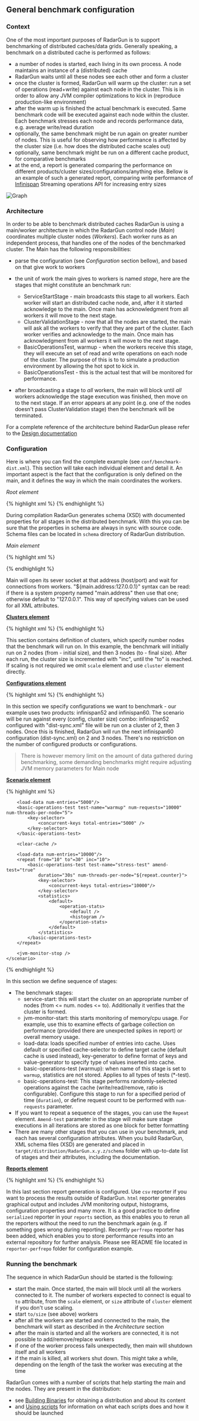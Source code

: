 ---
---

General benchmark configuration
-------------------------------

### Context

One of the most important purposes of RadarGun is to support benchmarking of distributed caches/data grids.  Generally speaking, a benchmark on a distributed cache is performed as follows:

* a number of nodes is started, each living in its own process. A node maintains an instance of a (distributed) cache
* RadarGun waits until all these nodes see each other and form a cluster
* once the cluster is formed, RadarGun will warm up the cluster: run a set of operations (read+write) against each node in the cluster. This is in order to allow any JVM compiler optimizations to kick in (reproduce production-like environment)
* after the warm up is finished the actual benchmark is executed. Same benchmark code will be executed against each node within the cluster. Each benchmark stresses each node and records performance data, e.g. average write/read duration
* optionally, the same benchmark might be run again on greater number of nodes. This is useful for observing how performance is affected by the cluster size (i.e. how does the distributed cache scales out)
* optionally, same benchmark might be run on a different cache product, for comparative benchmarks
* at the end, a report is generated comparing the performance on different products/cluster sizes/configurations/anything else. Bellow is an example of such a generated report, comparing write performance of [Infinispan](http://www.jboss.org/infinispan) Streaming operations API for increasing entry sizes

![Graph]({{page.path_to_root}}/images/Streaming_Operations_test_StreamingOperations.Put_mean_dev.png)

### Architecture

In order to be able to benchmark distributed caches RadarGun is using a main/worker architecture in which the RadarGun control node (*Main*) coordinates multiple cluster nodes (*Workers*). Each worker runs as an independent process, that handles one of the nodes of the benchmarked cluster. The Main has the following responsibilities:

* parse the configuration (see *Configuration* section bellow), and based on that give work to workers
* the unit of work the main gives to workers is named *stage*, here are the stages that might constitute an benchmark run:

    * ServiceStartStage - main broadcasts this stage to all workers. Each worker will start an distributed cache node, and, after it it started acknowledge to the main. Once main has acknowledgment from all workers it will move to the next stage.
    * ClusterValidationStage - now that all the nodes are started, the main will ask all the workers to verify that they are part of the cluster. Each worker verifies and acknowledge to the main. Once main has acknowledgment from all workers it will move to the next stage.
    * BasicOperationsTest, warmup - when the workers receive this stage, they will execute an set of read and write operations on each node of the cluster. The purpose of this is to to simulate a production environment by allowing the hot spot to kick in.
    * BasicOperationsTest - this is the actual test that will be monitored for performance. 
               
* after broadcasting a stage to *all* workers, the main will block until *all* workers acknowledge the stage execution was finished, then move on to the next stage. If an error appears at any point (e.g. one of the nodes doesn't pass ClusterValidation stage) then the benchmark will be terminated.

For a complete reference of the architecture behind RadarGun please refer to the [Design documentation]({{page.path_to_root}}architecture/design_documentation.html)

### Configuration

Here is where you can find the complete example (see `conf/benchmark-dist.xml`). This section will take each individual element and detail it. An important aspect is the fact that the configuration is only defined on the main, and it defines the way in which the main coordinates the workers.

*Root element*

{% highlight xml %}
    <benchmark xmlns="urn:radargun:benchmark:3.0">
{% endhighlight %}

During compilation RadarGun generates schema (XSD) with documented properties for all stages in the distributed benchmark. With this you can be sure that the properties in schema are always in sync with source code. Schema files can be located in `schema` directory of RadarGun distribution.

*Main element*

{% highlight xml %}
    <main bindAddress="${main.address:127.0.0.1}" port="${main.port:2103}"/>
{% endhighlight %}

Main will open its sever socket at that address (host/port) and wait for connections from workers. "${main.address:127.0.0.1}" syntax can be read: if there is a system property named "main.address" then use that one; otherwise default to "127.0.0.1". This way of specifying values can be used for all XML attributes.

[**Clusters element**](./clusters.html)

{% highlight xml %}
    <clusters>
        <scale from="2" to="3" inc="1">
            <cluster />
        </scale>
    </clusters>
{% endhighlight %}

This section contains definition of clusters, which specify number nodes that the benchmark will run on. In this example, the benchmark will initially run on 2 nodes (from - initial size), and then 3 nodes (to - final size). After each run, the cluster size is incremented with "inc", until the "to" is reached. If scaling is not required we omit `scale` element and use `cluster` element directly.

[**Configurations element**](./configurations.html)

{% highlight xml %}
    <configurations>
        <config name="Infinispan 5.2 - distributed">
            <setup plugin="infinispan52">
                <embedded xmlns="urn:radargun:plugins:infinispan52:2.2" file="dist-sync.xml"/>
            </setup>
        </config>
        <config name="Infinispan 6.0 - distributed">
            <setup plugin="infinispan60">
                <embedded xmlns="urn:radargun:plugins:infinispan60:2.2" file="dist-sync.xml"/>
            </setup>
        </config>
    </configurations>
{% endhighlight %}

In this section we specify configurations we want to benchmark - our example uses two products: infinispan52 and infinispan60. The scenario will be run against every (config, cluster size) combo: infinispan52 configured with "dist-sync.xml" file will be run on a cluster of 2, then 3 nodes. Once this is finished, RadarGun will run the next infinispan60 configuration (dist-sync.xml) on 2 and 3 nodes. There's no restriction on the number of configured products or configurations.

> There is however memory limit on the amount of data gathered during benchmarking, some demanding benchmarks might require adjusting JVM memory parameters for Main node  

[**Scenario element**](./scenario.html)

{% highlight xml %}
    <scenario>
        <service-start />
        <jvm-monitor-start />

        <load-data num-entries="5000"/>
        <basic-operations-test test-name="warmup" num-requests="10000" num-threads-per-node="5">
            <key-selector>
                <concurrent-keys total-entries="5000" />
            </key-selector>
        </basic-operations-test>

        <clear-cache />

        <load-data num-entries="10000"/>
        <repeat from="10" to"=30" inc="10">
            <basic-operations-test test-name="stress-test" amend-test="true"
                duration="30s" num-threads-per-node="${repeat.counter}">
                <key-selector>
                    <concurrent-keys total-entries="10000"/>
                </key-selector>
                <statistics>
                    <default>
                        <operation-stats>
                            <default />
                            <histogram />
                        </operation-stats>
                    </default>
                </statistics>
            </basic-operations-test>
        </repeat>

        <jvm-monitor-stop />
    </scenario>
{% endhighlight %}

In this section we define sequence of stages:

* The benchmark stages:
    * service-start: this will start the cluster on an appropriate number of nodes (from <= num. nodes <= to). Additionally it verifies that the cluster is formed.
    * jvm-monitor-start: this starts monitoring of memory/cpu usage. For example, use this to examine effects of garbage collection on performance (provided there are unexpected spikes in report) or overall memory usage.
    * load-data: loads specified number of entries into cache. Uses default or specified cache-selector to define target cache (default cache is used instead), key-generator to define format of keys and value-generator to specify type of values inserted into cache.
    * basic-operations-test (warmup): when name of this stage is set to `warmup`, statistics are not stored. Applies to all types of tests (*-test). 
    * basic-operations-test: This stage performs randomly-selected operations against the cache (write/read/remove, ratio is configurable). Configure this stage to run for a specified period of time (`duration`), or define request count to be performed with `num-requests` parameter.
* If you want to repeat a sequence of the stages, you can use the `Repeat` element. `Amend-test` parameter in the stage will make sure stage executions in all iterations are stored as one block for better formatting
* There are many other stages that you can use in your benchmark, and each has several configuration attributes. When you build RadarGun, XML schema files (XSD) are generated and placed in `target/distribution/RadarGun.x.y.z/schema` folder with up-to-date list of stages and their attributes, including the documentation.

[**Reports element**](./reports.html)

{% highlight xml %}
    <reports>
        <reporter type="csv" />
        <reporter type="html" />
        <reporter type="serialized" />
    </reports>
{% endhighlight %}

In this last section report generation is configured. Use `csv` reporter if you want to process the results outside of RadarGun. `html` reporter generates graphical output and includes JVM monitoring output, histograms, configuration properties and many more. It is a good practice to define `serialized` reporter in your `reports` section, as this enables you to rerun all the reporters without the need to run the benchmark again (e.g. if something goes wrong during reporting). Recently `perfrepo` reporter has been added, which enables you to store performance results into an external repository for further analysis. Please see README file located in `reporter-perfrepo` folder for configuration example.   

### Running the benchmark

The sequence in which RadarGun should be started is the following:

* start the main. Once started, the main will block until all the workers connected to it. The number of workers expected to connect is equal to `to` attribute, from the `scale` element, or `size` attribute of `cluster` element if you don't use scaling.
* start `to/size` (see above) workers
* after all the workers are started and connected to the main, the benchmark will start as described in the *Architecture* section
* after the main is started and all the workers are connected, it is not possible to add/remove/replace workers
* if one of the worker process fails unexpectedly, then main will shutdown itself and all workers
* if the main is killed, all workers shut down. This might take a while, depending on the length of the task the worker was executing at the time

RadarGun comes with a number of scripts that help starting the main and the nodes. They are present in the distribution: 

* see [Building Binaries]({{page.path_to_root}}getting_started/building_binaries.html) for obtaining a distribution and about its content 
* and [Using scripts]({{page.path_to_root}}getting_started/using_the_scripts.html) for information on what each scripts does and how it should be launched 
